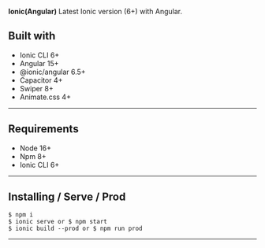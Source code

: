 **Ionic(Angular)** Latest Ionic version (6+) with Angular.

## Built with
* Ionic CLI 6+
* Angular 15+
* @ionic/angular 6.5+
* Capacitor 4+
* Swiper 8+
* Animate.css 4+
---

## Requirements
* Node 16+
* Npm 8+
* Ionic CLI 6+

---

## Installing / Serve / Prod
```
$ npm i
$ ionic serve or $ npm start
$ ionic build --prod or $ npm run prod
```

---


